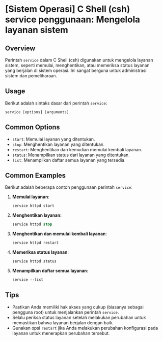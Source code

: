# [Sistem Operasi] C Shell (csh) service penggunaan: Mengelola layanan sistem

## Overview
Perintah `service` dalam C Shell (csh) digunakan untuk mengelola layanan sistem, seperti memulai, menghentikan, atau memeriksa status layanan yang berjalan di sistem operasi. Ini sangat berguna untuk administrasi sistem dan pemeliharaan.

## Usage
Berikut adalah sintaks dasar dari perintah `service`:

```
service [options] [arguments]
```

## Common Options
- `start`: Memulai layanan yang ditentukan.
- `stop`: Menghentikan layanan yang ditentukan.
- `restart`: Menghentikan dan kemudian memulai kembali layanan.
- `status`: Menampilkan status dari layanan yang ditentukan.
- `list`: Menampilkan daftar semua layanan yang tersedia.

## Common Examples
Berikut adalah beberapa contoh penggunaan perintah `service`:

1. **Memulai layanan**:
   ```csh
   service httpd start
   ```

2. **Menghentikan layanan**:
   ```csh
   service httpd stop
   ```

3. **Menghentikan dan memulai kembali layanan**:
   ```csh
   service httpd restart
   ```

4. **Memeriksa status layanan**:
   ```csh
   service httpd status
   ```

5. **Menampilkan daftar semua layanan**:
   ```csh
   service --list
   ```

## Tips
- Pastikan Anda memiliki hak akses yang cukup (biasanya sebagai pengguna root) untuk menjalankan perintah `service`.
- Selalu periksa status layanan setelah melakukan perubahan untuk memastikan bahwa layanan berjalan dengan baik.
- Gunakan opsi `restart` jika Anda melakukan perubahan konfigurasi pada layanan untuk menerapkan perubahan tersebut.